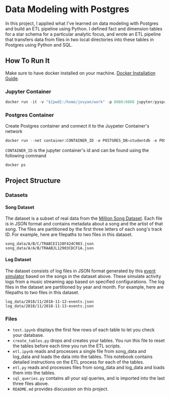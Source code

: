 # Data Modeling with Postgres
In this project, I applied what I've learned on data modeling with Postgres and build an ETL pipeline using Python. I defined fact and dimension tables for a star schema for a particular analytic focus, and wrote an ETL pipeline that transfers data from files in two local directories into these tables in Postgres using Python and SQL.

## How To Run It
Make sure to have docker installed on your machine. [Docker Installation Guide](https://docs.docker.com/get-docker/).

### Jupyter Container
```python
docker run -it -v "${pwd}:/home/jovyan/work" -p 8888:8888 jupyter/pyspark-notebook
```

### Postgres Container
Create Postgres container and connect it to the Juypeter Container's network
```python
docker run --net container:CONTAINER_ID -e POSTGRES_DB=studentdb -e POSTGRES_USER=student -e POSTGRES_PASSWORD=student -d postgres
```
`CONTAINER_ID` is the jupyter container's id and can be found using the following command
```python
docker ps
```

## Project Structure
### Datasets

#### Song Dataset
The dataset is a subset of real data from the [Million Song Dataset](https://labrosa.ee.columbia.edu/millionsong/). Each file is in JSON format and contains metadata about a song and the artist of that song. The files are partitioned by the first three letters of each song's track ID. For example, here are filepaths to two files in this dataset.
```
song_data/A/B/C/TRABCEI128F424C983.json
song_data/A/A/B/TRAABJL12903CDCF1A.json
```

#### Log Dataset
The dataset consists of log files in JSON format generated by this [event simulator](https://github.com/Interana/eventsim) based on the songs in the dataset above. These simulate activity logs from a music streaming app based on specified configurations. The log files in the dataset are partitioned by year and month. For example, here are filepaths to two files in this dataset.
```
log_data/2018/11/2018-11-12-events.json
log_data/2018/11/2018-11-13-events.json
```

### Files
- `test.ipynb` displays the first few rows of each table to let you check your database.
- `create_tables.py` drops and creates your tables. You run this file to reset the tables before each time you run the ETL scripts.
- `etl.ipynb` reads and processes a single file from song_data and log_data and loads the data into the tables. This notebook contains detailed instructions on the ETL process for each of the tables.
- `etl.py` reads and processes files from song_data and log_data and loads them into the tables.
- `sql_queries.py` contains all your sql queries, and is imported into the last three files above.
- `README.md` provides discussion on this project.